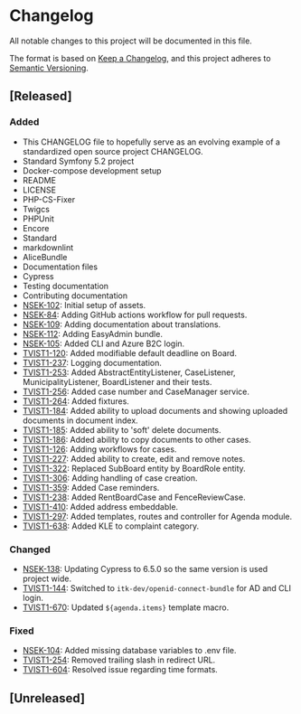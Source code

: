 # Changelog

All notable changes to this project will be documented in this file.

The format is based on [Keep a Changelog](https://keepachangelog.com/en/1.0.0/),
and this project adheres to [Semantic Versioning](https://semver.org/spec/v2.0.0.html).

## [Released]

### Added

- This CHANGELOG file to hopefully serve as an evolving example of a
  standardized open source project CHANGELOG.
- Standard Symfony 5.2 project
- Docker-compose development setup
- README
- LICENSE
- PHP-CS-Fixer
- Twigcs
- PHPUnit
- Encore
- Standard
- markdownlint
- AliceBundle
- Documentation files
- Cypress
- Testing documentation
- Contributing documentation
- [NSEK-102](https://jira.itkdev.dk/browse/NSEK-104):
  Initial setup of assets.
- [NSEK-84](https://jira.itkdev.dk/browse/NSEK-84):
  Adding GitHub actions workflow for pull requests.
- [NSEK-109](https://jira.itkdev.dk/browse/NSEK-84):
  Adding documentation about translations.
- [NSEK-112](https://jira.itkdev.dk/browse/NSEK-112):
  Adding EasyAdmin bundle.
- [NSEK-105](https://jira.itkdev.dk/browse/NSEK-105):
  Added CLI and Azure B2C login.
- [TVIST1-120](https://jira.itkdev.dk/browse/TVIST1-120):
  Added modifiable default deadline on Board.
- [TVIST1-237](https://jira.itkdev.dk/browse/TVIST1-237):
  Logging documentation.
- [TVIST1-253](https://jira.itkdev.dk/browse/TVIST1-253):
  Added AbstractEntityListener, CaseListener,
    MunicipalityListener, BoardListener and their tests.
- [TVIST1-256](https://jira.itkdev.dk/browse/TVIST1-256):
  Added case number and CaseManager service.
- [TVIST1-264](https://jira.itkdev.dk/browse/TVIST1-264):
  Added fixtures.
- [TVIST1-184](https://jira.itkdev.dk/browse/TVIST1-184):
  Added ability to upload documents and showing
    uploaded documents in document index.
- [TVIST1-185](https://jira.itkdev.dk/browse/TVIST1-185):
  Added ability to 'soft' delete documents.
- [TVIST1-186](https://jira.itkdev.dk/browse/TVIST1-186):
  Added ability to copy documents to other cases.
- [TVIST1-126](https://jira.itkdev.dk/browse/TVIST1-126):
  Adding workflows for cases.
- [TVIST1-227](https://jira.itkdev.dk/browse/TVIST1-227):
  Added ability to create, edit and remove notes.
- [TVIST1-322](https://jira.itkdev.dk/browse/TVIST1-322):
  Replaced SubBoard entity by BoardRole entity.
- [TVIST1-306](https://jira.itkdev.dk/browse/TVIST1-306):
  Adding handling of case creation.
- [TVIST1-359](https://jira.itkdev.dk/browse/TVIST1-359):
  Added Case reminders.
- [TVIST1-238](https://jira.itkdev.dk/browse/TVIST1-238):
  Added RentBoardCase and FenceReviewCase.
- [TVIST1-410](https://jira.itkdev.dk/browse/TVIST1-410):
  Added address embeddable.
- [TVIST1-297](https://jira.itkdev.dk/browse/TVIST1-297):
  Added templates, routes and controller for Agenda module.
- [TVIST1-638](https://jira.itkdev.dk/browse/TVIST1-638):
  Added KLE to complaint category.

### Changed

- [NSEK-138](https://jira.itkdev.dk/browse/NSEK-138):
  Updating Cypress to 6.5.0 so the same version is used project wide.
- [TVIST1-144](https://jira.itkdev.dk/browse/TVIST1-144):
  Switched to `itk-dev/openid-connect-bundle` for AD and CLI login.
- [TVIST1-670](https://jira.itkdev.dk/browse/TVIST1-670):
  Updated `${agenda.items}` template macro.

### Fixed

- [NSEK-104](https://jira.itkdev.dk/browse/NSEK-104):
  Added missing database variables to .env file.
- [TVIST1-254](https://jira.itkdev.dk/browse/TVIST1-254):
  Removed trailing slash in redirect URL.
- [TVIST1-604](https://jira.itkdev.dk/browse/TVIST1-604):
  Resolved issue regarding time formats.

## [Unreleased]
